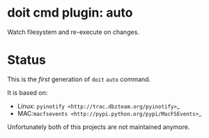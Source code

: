# doit cmd plugin: **auto**

Watch filesystem and re-execute on changes.

# Status

This is the *first* generation of `doit` `auto` command.

It is based on:

- Linux: `pyinotify <http://trac.dbzteam.org/pyinotify>`_
- MAC:`macfsevents <http://pypi.python.org/pypi/MacFSEvents>`_

Unfortunately both of this projects are not maintained anymore.

